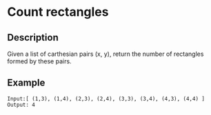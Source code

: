 # Count rectangles

## Description

Given a list of carthesian pairs (x, y), return the number of rectangles formed by these pairs.

## Example

```
Input:[ (1,3), (1,4), (2,3), (2,4), (3,3), (3,4), (4,3), (4,4) ]
Output: 4
```
